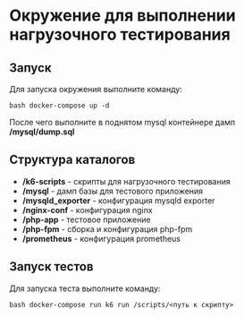 # Окружение для выполнении нагрузочного тестирования

## Запуск
Для запуска окружения выполните команду:

```bash docker-compose up -d```

После чего выполните в поднятом mysql контейнере дамп **/mysql/dump.sql**

## Структура каталогов
* **/k6-scripts** - скрипты для нагрузочного тестирования
* **/mysql** - дамп базы для тестового приложения
* **/mysqld_exporter** - конфигурация mysqld exporter
* **/nginx-conf** - конфигурация nginx
* **/php-app** - тестовое приложение
* **/php-fpm** - сборка и конфигурация php-fpm
* **/prometheus** - конфигурация prometheus

## Запуск тестов
Для запуска теста выполните команду:

```bash docker-compose run k6 run /scripts/<путь к скрипту>```